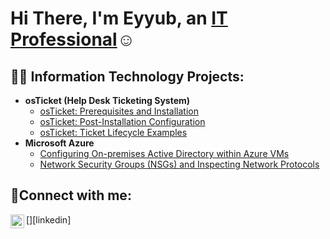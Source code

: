 <h1>Hi There, I'm Eyyub, an <a href="https://www.linkedin.com/in/eyyub-abdi-43083a182/">IT Professional</a>☺</h1>

<h2>👨‍💻 Information Technology Projects:</h2>

- <b>osTicket (Help Desk Ticketing System)</b>
  - [osTicket: Prerequisites and Installation](https://github.com/Ayoubpr1/osTicket---Prerequisites-and-Installation/tree/main)
  - [osTicket: Post-Installation Configuration](https://github.com/Ayoubpr1/osTicket---Post-Install-Configuration)
  - [osTicket: Ticket Lifecycle Examples](https://github.com/joshmadakorcc/ticket-lifecycle)
- <b>Microsoft Azure</b>
  - [Configuring On-premises Active Directory within Azure VMs](https://github.com/Ayoubpr1/Active-Directory)
  - [Network Security Groups (NSGs) and Inspecting Network Protocols](https://github.com/Ayoubpr1/azure-network-protocols)

<h2>🤳Connect with me:</h2>

[<img align="left" alt="Eyyub | LinkedIn" width="22px" src="https://www.linkedin.com/in/eyyub-abdi-43083a182/
" />][linkedin]
